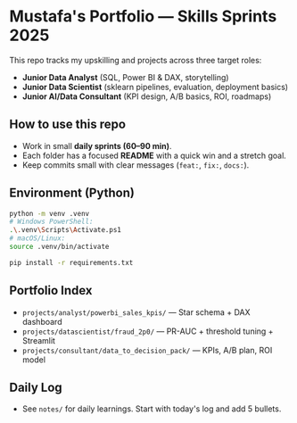 # Mustafa's Portfolio — Skills Sprints 2025

This repo tracks my upskilling and projects across three target roles:
- **Junior Data Analyst** (SQL, Power BI & DAX, storytelling)
- **Junior Data Scientist** (sklearn pipelines, evaluation, deployment basics)
- **Junior AI/Data Consultant** (KPI design, A/B basics, ROI, roadmaps)

## How to use this repo
- Work in small **daily sprints (60–90 min)**.
- Each folder has a focused **README** with a quick win and a stretch goal.
- Keep commits small with clear messages (`feat:`, `fix:`, `docs:`).

## Environment (Python)
```bash
python -m venv .venv
# Windows PowerShell:
.\.venv\Scripts\Activate.ps1
# macOS/Linux:
source .venv/bin/activate

pip install -r requirements.txt
```

## Portfolio Index
- `projects/analyst/powerbi_sales_kpis/` — Star schema + DAX dashboard
- `projects/datascientist/fraud_2p0/` — PR-AUC + threshold tuning + Streamlit
- `projects/consultant/data_to_decision_pack/` — KPIs, A/B plan, ROI model

## Daily Log
- See `notes/` for daily learnings. Start with today's log and add 5 bullets.
